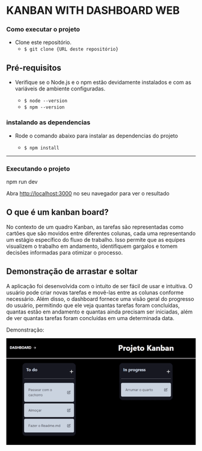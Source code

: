 # KANBAN WITH DASHBOARD WEB


### Como executar o projeto

- Clone este repositório.
  - `$ git clone {URL deste repositório} `


## Pré-requisitos

- Verifique se o Node.js e o npm estão devidamente instalados e com as variáveis de ambiente configuradas.

    - `$ node --version`
    - `$ npm --version`

### instalando as dependencias 

- Rode o comando abaixo para instalar as dependencias do projeto

    - `$ npm install`

<hr />


### Executando o projeto
npm run dev

Abra [http://localhost:3000](http://localhost:3000) no seu navegador para ver o resultado


## O que é um kanban board?

No contexto de um quadro Kanban, as tarefas são representadas como cartões que são movidos entre diferentes colunas, cada uma representando um estágio específico do fluxo de trabalho. Isso permite que as equipes visualizem o trabalho em andamento, identifiquem gargalos e tomem decisões informadas para otimizar o processo.


## Demonstração de arrastar e soltar

A aplicação foi desenvolvida com o intuito de ser fácil de usar e intuitiva. O usuário pode criar novas tarefas e movê-las entre as colunas conforme necessário. Além disso, o dashboard fornece uma visão geral do progresso do usuário, permitindo que ele veja quantas tarefas foram concluídas, quantas estão em andamento e quantas ainda precisam ser iniciadas, além de ver quantas tarefas foram concluídas em uma determinada data.

Demonstração:

![site image 1](https://github.com/PeterBaptista/KanbanTT/blob/master/kanban-web/public/arrastar.gif)